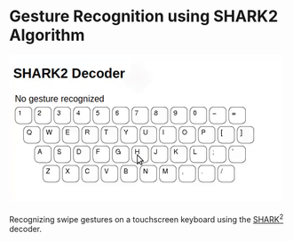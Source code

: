 # Gesture Recognition using SHARK2 Algorithm

![Gesture-Recognition](https://github.com/ShivaSankeerth/gesture-recognition-shark/blob/main/static/gesture-recognition.gif)  

Recognizing swipe gestures on a touchscreen keyboard using the 
[SHARK<sup>2</sup>](http://pokristensson.com/pubs/KristenssonZhaiUIST2004.pdf 'Shark2 Decoder') 
decoder.
